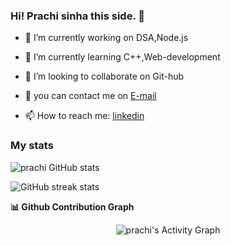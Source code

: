 ### Hi! Prachi sinha this side. 👋





- 🔭 I’m currently working on DSA,Node.js
- 🌱 I’m currently learning C++,Web-development
- 👯 I’m looking to collaborate on Git-hub

- 💬 you can contact me on [E-mail](prachisin26@gmail.com) 
- 📫 How to reach me: [linkedin](www.linkedin.com/in/prachisin26) 

### My stats

![prachi GitHub stats](https://github-readme-stats.vercel.app/api?username=prachi21-2001)


![GitHub streak stats](https://github-readme-streak-stats.herokuapp.com/?user=prachi21-2001)

<summary><b>📊 Github Contribution Graph</b></summary>
<p align="center"<a href="#"><img alt="prachi's Activity Graph" src="https://activity-graph.herokuapp.com/graph?username=prachi21-2001&bg_color=0D1117&color=e05397&line=e05397&point=FFFFFF&hide_border=true&" /></a></p>

